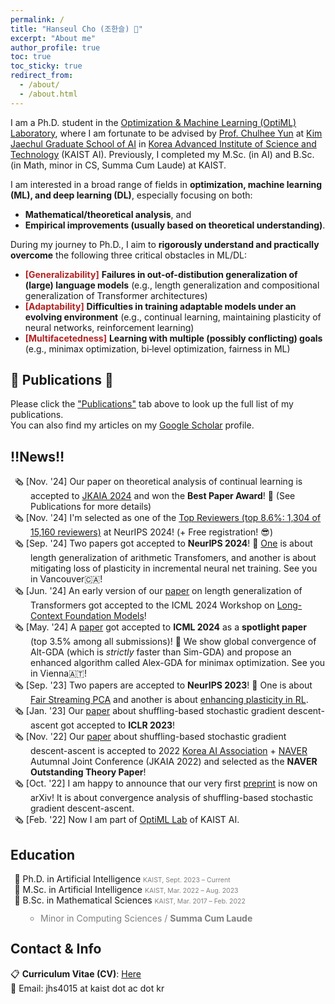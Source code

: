 ```yaml
---
permalink: /
title: "Hanseul Cho (조한슬) 👋"
excerpt: "About me"
author_profile: true
toc: true
toc_sticky: true
redirect_from: 
  - /about/
  - /about.html
---
```


<style>
gray { color: gray; font-size: 75%;}
.nobull {
  margin:0px; padding:0px;
  list-style: none;
  padding-left: 2rem;
  text-indent: -1.6rem;
}
.nobull2 {
  line-height:1em;
  padding-left: 1rem;
  text-indent: 0rem;
}
</style>

I am a Ph.D. student in the [Optimization & Machine Learning (OptiML) Laboratory](https://chulheeyun.github.io), where I am fortunate to be advised by [Prof. Chulhee Yun](https://chulheeyun.github.io) at [Kim Jaechul Graduate School of AI](https://gsai.kaist.ac.kr) in [Korea Advanced Institute of Science and Technology](https://www.kaist.ac.kr/en/) (KAIST AI).
Previously, I completed my M.Sc. (in AI) and B.Sc. (in Math, minor in CS, Summa Cum Laude) at KAIST.

<!-- <p style="text-align:center;font-weight:bold">
🚨<span style="color:ForestGreen">I am Looking for Internship Opportunities‼️</span>🚨
</p> -->

I am interested in a broad range of fields in **optimization, machine learning (ML), and deep learning (DL)**, especially focusing on both:

* **Mathematical/theoretical analysis**, and
* **Empirical improvements (usually based on theoretical understanding)**.  

During my journey to Ph.D., I aim to **rigorously understand and practically overcome** the following three critical obstacles in ML/DL:

* <span style="color:FireBrick">**[Generalizability]**</span>  **Failures in out-of-distibution generalization of (large) language models** (e.g., length generalization and compositional generalization of Transformer architectures)
* <span style="color:FireBrick">**[Adaptability]**</span>  **Difficulties in training adaptable models under an evolving environment** (e.g., continual learning, maintaining plasticity of neural networks, reinforcement learning)
* <span style="color:FireBrick">**[Multifacetedness]**</span> **Learning with multiple (possibly conflicting) goals** (e.g., minimax optimization, bi‑level optimization, fairness in ML)

## 📰 Publications 📰

Please click the ["Publications"](/publications/) tab above to look up the full list of my publications.  
You can also find my articles on my <a href="{{ site.author.googlescholar }}">Google Scholar</a> profile.

## ‼️News‼️

<ul class="nobull">
  <li>🗞️ [Nov. '24] Our paper on theoretical analysis of continual learning is accepted to <a href="http://aiassociation.kr">JKAIA 2024</a> and won the <b>Best Paper Award</b>! 🎉 (See Publications for more details)</li>
  <li>🗞️ [Nov. '24] I'm selected as one of the <a href="https://neurips.cc/Conferences/2024/ProgramCommittee#top-reviewers">Top Reviewers (top 8.6%: 1,304 of 15,160 reviewers)</a> at NeurIPS 2024! (+ Free registration! 😎) </li>
  <li>🗞️ [Sep. '24] Two papers got accepted to <b>NeurIPS 2024</b>! 🎉 <a href="https://arxiv.org/abs/2405.20671">One</a> is about length generalization of arithmetic Transfomers, and another is about mitigating loss of plasticity in incremental neural net training. See you in Vancouver🇨🇦!</li>
  <li>🗞️ [Jun. '24] An early version of our <a href="https://arxiv.org/abs/2405.20671">paper</a> on length generalization of Transformers got accepted to the ICML 2024 Workshop on <a href="https://longcontextfm.github.io/">Long-Context Foundation Models</a>!</li>
  <li>🗞️ [May. '24] A <a href="https://openreview.net/forum?id=s6ZAT8MLKU">paper</a> got accepted to <b>ICML 2024</b> as a <b>spotlight paper</b> (top 3.5% among all submissions)! 🎉 We show global convergence of Alt-GDA (which is <i>strictly</i> faster than Sim-GDA) and propose an enhanced algorithm called Alex-GDA for minimax optimization. See you in Vienna🇦🇹!</li>
  <li>🗞️ [Sep. '23] Two papers are accepted to <b>NeurIPS 2023</b>! 🎉 One is about <a href="https://arxiv.org/abs/2310.18593">Fair Streaming PCA</a> and another is about <a href="https://arxiv.org/abs/2306.10711">enhancing plasticity in RL</a>.</li>
  <li>🗞️ [Jan. '23] Our <a href="https://openreview.net/forum?id=6xXtM8bFFJ">paper</a> about shuffling-based stochastic gradient descent-ascent got accepted to <b>ICLR 2023</b>! </li>
  <li>🗞️ [Nov. '22] Our <a href="https://arxiv.org/abs/2210.05995">paper</a> about shuffling-based stochastic gradient descent-ascent is accepted to 2022 <a href="http://aiassociation.kr">Korea AI Association</a> + <a href="https://www.navercorp.com/en">NAVER</a> Autumnal Joint Conference (JKAIA 2022) and selected as the <b>NAVER Outstanding Theory Paper</b>! </li>
  <li>🗞️ [Oct. '22] I am happy to announce that our very first <a href="https://arxiv.org/abs/2210.05995">preprint</a> is now on arXiv!  It is about convergence analysis of shuffling-based stochastic gradient descent-ascent. </li>
  <li>🗞️ [Feb. '22] Now I am part of <a href="https://chulheeyun.github.io">OptiML Lab</a> of KAIST AI. </li>
</ul>

## Education

<ul class="nobull">
  <li>🏫 Ph.D. in Artificial Intelligence  <gray>KAIST, Sept. 2023 – Current</gray></li>
  <li>🏫 M.Sc. in Artificial Intelligence  <gray>KAIST, Mar. 2022 – Aug. 2023</gray></li>
  <li>🏫 B.Sc. in Mathematical Sciences  <gray>KAIST, Mar. 2017 – Feb. 2022</gray></li>
    <ul class="nobull2" style="color:gray">
    <li>Minor in Computing Sciences / <b>Summa Cum Laude</b></li>
    </ul>
</ul>

## Contact & Info

📋 **Curriculum Vitae (CV)**: [Here](/files/Curriculum_Vitae__Hanseul_Cho.pdf)  
📧 Email: jhs4015 at kaist dot ac dot kr
